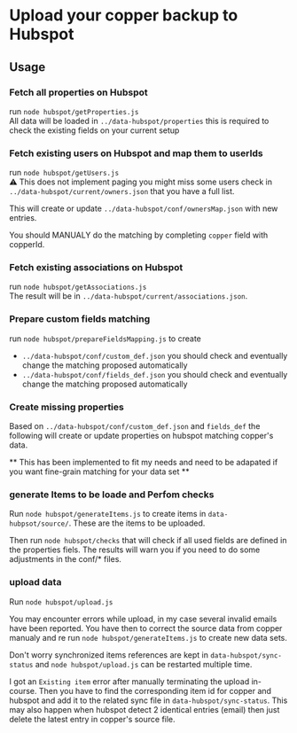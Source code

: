 # Upload your copper backup to Hubspot 

## Usage

### Fetch all properties on Hubspot

run `node hubspot/getProperties.js`  
All data will be loaded in `../data-hubspot/properties` this is required to check the existing fields on your current setup

### Fetch existing users on Hubspot and map them to userIds

run `node hubspot/getUsers.js`  
⚠️ This does not implement paging you might miss some users check in `../data-hubspot/current/owners.json` that you have a full list. 

This will create or update  `../data-hubspot/conf/ownersMap.json` with new entries.

You should MANUALY do the matching by completing `copper` field with copperId.

### Fetch existing associations on Hubspot 

run `node hubspot/getAssociations.js`  
The result will be in `../data-hubspot/current/associations.json`. 

### Prepare custom fields matching 

run `node hubspot/prepareFieldsMapping.js` to create 
- `../data-hubspot/conf/custom_def.json` you should check and eventually change the matching proposed automatically
- `../data-hubspot/conf/fields_def.json` you should check and eventually change the matching proposed automatically

### Create missing properties 

Based on `../data-hubspot/conf/custom_def.json` and `fields_def` the following will create or update properties on hubspot matching copper's data. 

** This has been implemented to fit my needs and need to be adapated if you want fine-grain matching for your data set **

### generate Items to be loade and Perfom checks

Run `node hubspot/generateItems.js` to create items in `data-hubpsot/source/`. These are the items to be uploaded. 

Then run `node hubspot/checks` that will check if all used fields are defined in the properties fiels. The results will warn you if you need to do some adjustments in the conf/* files. 


### upload data 

Run `node hubspot/upload.js` 

You may encounter errors while upload, in my case several invalid emails have been reported. You have then to correct the source data from copper manualy and re run `node hubspot/generateItems.js` to create new data sets. 

Don't worry synchronized items references are kept in `data-hubspot/sync-status` and `node hubspot/upload.js` can be restarted multiple time. 

I got an `Existing item` error after manually terminating the upload in-course. Then you have to find the corresponding item id for copper and hubspot and add it to the related sync file in `data-hubspot/sync-status`. This may also happen when hubspot detect 2 identical entries (email) then just delete the latest entry in copper's source file.


